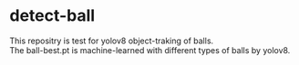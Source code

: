 # detect-ball
This repositry is test for yolov8 object-traking of balls.</br>
The ball-best.pt is machine-learned with different types of balls by yolov8.
